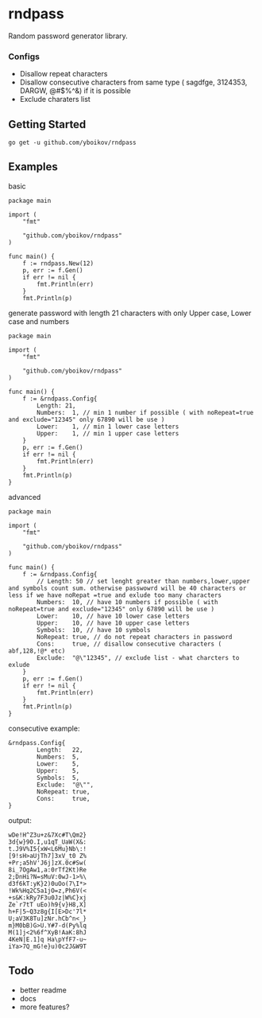 # rndpass

Random password generator library.

### Configs
- Disallow repeat characters
- Disallow consecutive characters from same type ( sagdfge, 3124353, DARGW, @#$%^&) if it is possible
- Exclude charaters list


## Getting Started

```go get -u github.com/yboikov/rndpass```


## Examples

basic
```
package main

import (
	"fmt"

	"github.com/yboikov/rndpass"
)

func main() {
	f := rndpass.New(12)
	p, err := f.Gen()
	if err != nil {
		fmt.Println(err)
	}
	fmt.Println(p)
```


generate password with length 21 characters with only Upper case, Lower case and numbers
```
package main

import (
	"fmt"

	"github.com/yboikov/rndpass"
)

func main() {
	f := &rndpass.Config{
		Length: 21,
		Numbers:  1, // min 1 number if possible ( with noRepeat=true and exclude="12345" only 67890 will be use )
		Lower:    1, // min 1 lower case letters  
		Upper:    1, // min 1 upper case letters 
	}
	p, err := f.Gen()
	if err != nil {
		fmt.Println(err)
	}
	fmt.Println(p)
}
```


advanced
```
package main

import (
	"fmt"

	"github.com/yboikov/rndpass"
)

func main() {
	f := &rndpass.Config{
		// Length: 50 // set lenght greater than numbers,lower,upper and symbols count sum. otherwise passwowrd will be 40 characters or less if we have noRepat =true and exlude too many characters 
		Numbers:  10, // have 10 numbers if possible ( with noRepeat=true and exclude="12345" only 67890 will be use )
		Lower:    10, // have 10 lower case letters  
		Upper:    10, // have 10 upper case letters 
		Symbols:  10, // have 10 symbols
		NoRepeat: true, // do not repeat characters in password
		Cons:     true, // disallow consecutive characters ( abf,128,!@* etc)
		Exclude:  "@\"12345", // exclude list - what charcters to exlude 
	}
	p, err := f.Gen()
	if err != nil {
		fmt.Println(err)
	}
	fmt.Println(p)
}
```
consecutive example:
```
&rndpass.Config{
		Length:   22,
		Numbers:  5,
		Lower:    5,
		Upper:    5,
		Symbols:  5,
		Exclude:  "@\"",
		NoRepeat: true,
		Cons:     true,
}
```
output:
```
wDe!H^Z3u+z&7Xc#T\Qm2}
3d{w}9O.I,u1qT_UaW(X&:
t.J9V%I5{xW<L6Mu}Nb\:!
[9!sH>aUjTh7]3xV_t0 Z%
+Pr;a5hV'J6j]zX.0c#Sw(
8i_7OgAw1,a:0rTf2Kt)Re
2;DnHi?N=sMuV:0wJ-1>%\
d3f6kT:yK}2)0uOo(7\I*>
!Wk%Hq2C5a1jO=z,Ph6V(<
+s&K:kRy7F3u0Jz|W%C}xj
Ze`r7tT uEo)h9{v}H8,X]
h+F|5~Q3z8g{I[E>Dc'7l*
U;aV3K8Tu]zNr.hCb^n<_}
m}M0bB)G>U.Y#7-d(Py%lq
M(1]j<2%6f^XyB!AaK:8hJ
4KeN|E.1]q Ha\pYfF7-u~
iYa>7Q_mG!e}u)0c2J&W9T
```


## Todo
- better readme
- docs
- more features?

